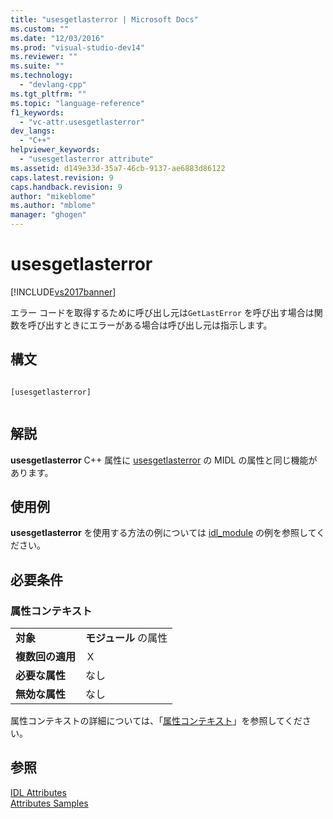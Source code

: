 ```yaml
---
title: "usesgetlasterror | Microsoft Docs"
ms.custom: ""
ms.date: "12/03/2016"
ms.prod: "visual-studio-dev14"
ms.reviewer: ""
ms.suite: ""
ms.technology: 
  - "devlang-cpp"
ms.tgt_pltfrm: ""
ms.topic: "language-reference"
f1_keywords: 
  - "vc-attr.usesgetlasterror"
dev_langs: 
  - "C++"
helpviewer_keywords: 
  - "usesgetlasterror attribute"
ms.assetid: d149e33d-35a7-46cb-9137-ae6883d86122
caps.latest.revision: 9
caps.handback.revision: 9
author: "mikeblome"
ms.author: "mblome"
manager: "ghogen"
---
```

# usesgetlasterror
[!INCLUDE[vs2017banner](../assembler/inline/includes/vs2017banner.md)]

エラー コードを取得するために呼び出し元は`GetLastError` を呼び出す場合は関数を呼び出すときにエラーがある場合は呼び出し元は指示します。  
  
## 構文  
  
```  
  
[usesgetlasterror]  
  
```  
  
## 解説  
 **usesgetlasterror** C\+\+ 属性に [usesgetlasterror](http://msdn.microsoft.com/library/windows/desktop/aa367297) の MIDL の属性と同じ機能があります。  
  
## 使用例  
 **usesgetlasterror** を使用する方法の例については [idl\_module](../windows/idl-module.md) の例を参照してください。  
  
## 必要条件  
  
### 属性コンテキスト  
  
|||  
|-|-|  
|**対象**|**モジュール**  の属性|  
|**複数回の適用**|Ｘ|  
|**必要な属性**|なし|  
|**無効な属性**|なし|  
  
 属性コンテキストの詳細については、「[属性コンテキスト](../windows/attribute-contexts.md)」を参照してください。  
  
## 参照  
 [IDL Attributes](../windows/idl-attributes.md)   
 [Attributes Samples](http://msdn.microsoft.com/ja-jp/558ebdb2-082f-44dc-b442-d8d33bf7bdb8)